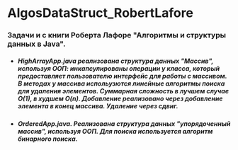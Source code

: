 # AlgosDataStruct_RobertLafore

### Задачи и с книги Роберта Лафоре "Алгоритмы и структуры данных в Java".

- ##### HighArrayApp.java реализована структура данных "Массив", используя ООП: инкапсулированы операции у класса, который предоставляет пользователю интерфейс для работы с массивом. В методах у массива испольузются линейные алгоритмы поиска для удаления элементов. Суммарная сложность в лучшем случае O(1), в худшем O(n). Добавление реализовано через добавление элемента в конец массива. Удаление через сдвиг.
- ##### OrderedApp.java. Реализована структура данных "упорядоченный массив", используя ООП. Для поиска используется алгоритм бинарного поиска.